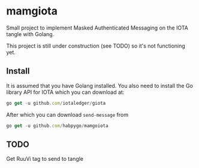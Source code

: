# mamgiota

Small project to implement Masked Authenticated Messaging on the IOTA tangle with Golang.

This project is still under construction (see TODO) so it's not functioning yet.

## Install

It is assumed that you have Golang installed. You also need to install the Go library API for IOTA which you can download at:

```javascript
go get -u github.com/iotaledger/giota
```

After which you can download `send-message` from

```javascript
go get -u github.com/habpygo/mamgoiota
```

## TODO

Get RuuVi tag to send to tangle
